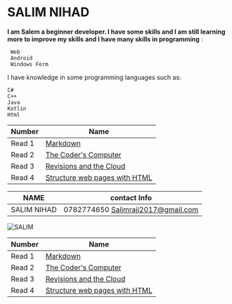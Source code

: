 # SALIM NIHAD 

**I am Salem a beginner developer. I have some skills and I am still 
learning more to improve my skills and I have many skills in programming**
:
```
 Web 
 Android
 Windows Form 
```
I have knowledge in some programming languages such as:
```
C#
C++
Java
Kotlin 
Html
```


| Number | Name |
|------------ | ------------- |
| Read 1      |[Markdown](https://canvas.instructure.com/courses/2480979/discussion_topics/10378569)    |
| Read 2      |[The Coder's Computer](https://canvas.instructure.com/courses/2480979/discussion_topics/10378568)          |
| Read 3       |[Revisions and the Cloud](https://canvas.instructure.com/courses/2480979/discussion_topics/10378567)        |
| Read 4      |  [Structure web pages with HTML](https://canvas.instructure.com/courses/2480979/discussion_topics/10378566)|




| NAME | contact Info |
|------------ | ------------- |
|SALIM NIHAD | 0782774650  Salimraji2017@gmail.com|

![SALIM](https://scontent.famm3-2.fna.fbcdn.net/v/t1.0-9/83657349_2028852890591852_5010938074775260338_n.jpg?_nc_cat=106&ccb=2&_nc_sid=09cbfe&_nc_eui2=AeF7vo9q8k2Xy_DUKICWdNuoquYzuG-1vhGq5jO4b7W-ES5G7LKGhUI0FQ_q9oo7JUjkJsDQ_dPsPqJ9XUNvzmiE&_nc_ohc=lbfy1NPiaHoAX9x9-np&_nc_oc=AQmKQGOzJWeahrViylYusnZ1_jZdQFx9mxuBDrQHgLkbsufDxjNogNKQe7ncjhI3ZMg&_nc_ht=scontent.famm3-2.fna&oh=e2b6d9b928ed6838d6dc32de6f5952de&oe=60082FDC)


| Number | Name |
|------------ | ------------- |
| Read 1      |[Markdown](https://canvas.instructure.com/courses/2480979/discussion_topics/10378569)    |
| Read 2      |[The Coder's Computer](https://canvas.instructure.com/courses/2480979/discussion_topics/10378568)          |
| Read 3       |[Revisions and the Cloud](https://canvas.instructure.com/courses/2480979/discussion_topics/10378567)        |
| Read 4      |  [Structure web pages with HTML](https://canvas.instructure.com/courses/2480979/discussion_topics/10378566)|
